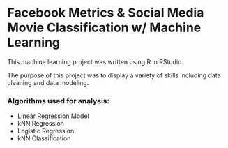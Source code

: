 # Facebook Metrics & Social Media Movie Classification w/ Machine Learning

This machine learning project was written using R in RStudio.

The purpose of this project was to display a variety of skills including data cleaning and data modeling. 


### Algorithms used for analysis:
- Linear Regression Model
- kNN Regression
- Logistic Regression
- kNN Classification
